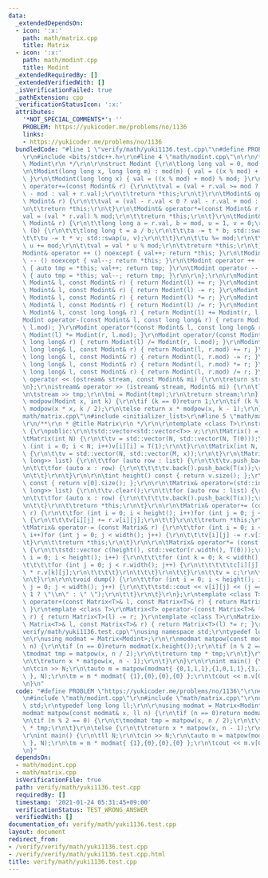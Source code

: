 ```yaml
---
data:
  _extendedDependsOn:
  - icon: ':x:'
    path: math/matrix.cpp
    title: Matrix
  - icon: ':x:'
    path: math/modint.cpp
    title: Modint
  _extendedRequiredBy: []
  _extendedVerifiedWith: []
  _isVerificationFailed: true
  _pathExtension: cpp
  _verificationStatusIcon: ':x:'
  attributes:
    '*NOT_SPECIAL_COMMENTS*': ''
    PROBLEM: https://yukicoder.me/problems/no/1136
    links:
    - https://yukicoder.me/problems/no/1136
  bundledCode: "#line 1 \"verify/math/yuki1136.test.cpp\"\n#define PROBLEM \"https://yukicoder.me/problems/no/1136\"\
    \r\n#include <bits/stdc++.h>\r\n#line 4 \"math/modint.cpp\"\n\r\n/**\r\n * @title\
    \ Modint\r\n */\r\n\r\nstruct Modint {\r\n\tlong long val = 0, mod = 1000000007;\r\
    \n\tModint(long long x, long long m) : mod(m) { val = ((x % mod) + mod) % mod;\
    \ }\r\n\tModint(long long x) { val = ((x % mod) + mod) % mod; }\r\n\r\n\tModint&\
    \ operator+=(const Modint& r) {\r\n\t\tval = (val + r.val >= mod ? val + r.val\
    \ - mod : val + r.val);\r\n\t\treturn *this;\r\n\t}\r\n\tModint& operator-=(const\
    \ Modint& r) {\r\n\t\tval = (val - r.val < 0 ? val - r.val + mod : val - r.val);\r\
    \n\t\treturn *this;\r\n\t}\r\n\tModint& operator*=(const Modint& r) {\r\n\t\t\
    val = (val * r.val) % mod;\r\n\t\treturn *this;\r\n\t}\r\n\tModint& operator/=(const\
    \ Modint& r) {\r\n\t\tlong long a = r.val, b = mod, u = 1, v = 0;\r\n\t\twhile\
    \ (b) {\r\n\t\t\tlong long t = a / b;\r\n\t\t\ta -= t * b; std::swap(a, b);\r\n\
    \t\t\tu -= t * v; std::swap(u, v);\r\n\t\t}\r\n\t\tu %= mod;\r\n\t\tif (u < 0)\
    \ u += mod;\r\n\t\tval = val * u % mod;\r\n\t\treturn *this;\r\n\t}\r\n\r\n\t\
    Modint& operator ++ () noexcept { val++; return *this; }\r\n\tModint& operator\
    \ -- () noexcept { val--; return *this; }\r\n\tModint operator ++ (int) noexcept\
    \ { auto tmp = *this; val++; return tmp; }\r\n\tModint operator -- (int) noexcept\
    \ { auto tmp = *this; val--; return tmp; }\r\n\r\n};\r\n\r\nModint operator+(const\
    \ Modint& l, const Modint& r) { return Modint(l) += r; }\r\nModint operator-(const\
    \ Modint& l, const Modint& r) { return Modint(l) -= r; }\r\nModint operator*(const\
    \ Modint& l, const Modint& r) { return Modint(l) *= r; }\r\nModint operator/(const\
    \ Modint& l, const Modint& r) { return Modint(l) /= r; }\r\nModint operator+(const\
    \ Modint& l, const long long& r) { return Modint(l) += Modint(r, l.mod); }\r\n\
    Modint operator-(const Modint& l, const long long& r) { return Modint(l) -= Modint(r,\
    \ l.mod); }\r\nModint operator*(const Modint& l, const long long& r) { return\
    \ Modint(l) *= Modint(r, l.mod); }\r\nModint operator/(const Modint& l, const\
    \ long long& r) { return Modint(l) /= Modint(r, l.mod); }\r\nModint operator+(const\
    \ long long& l, const Modint& r) { return Modint(l, r.mod) += r; }\r\nModint operator-(const\
    \ long long& l, const Modint& r) { return Modint(l, r.mod) -= r; }\r\nModint operator*(const\
    \ long long& l, const Modint& r) { return Modint(l, r.mod) *= r; }\r\nModint operator/(const\
    \ long long& l, const Modint& r) { return Modint(l, r.mod) /= r; }\r\n\r\nostream&\
    \ operator << (ostream& stream, const Modint& mi) {\r\n\treturn stream << mi.val;\r\
    \n};\r\nistream& operator >> (istream& stream, Modint& mi) {\r\n\tlong long tmp;\r\
    \n\tstream >> tmp;\r\n\tmi = Modint(tmp);\r\n\treturn stream;\r\n};\r\nModint\
    \ modpow(Modint x, int k) {\r\n\tif (k == 0)return 1;\r\n\tif (k % 2 == 0) return\
    \ modpow(x * x, k / 2);\r\n\telse return x * modpow(x, k - 1);\r\n}\n#line 3 \"\
    math/matrix.cpp\"\n#include <initializer_list>\r\n#line 5 \"math/matrix.cpp\"\n\
    \r\n/**\r\n * @title Matrix\r\n */\r\n\r\ntemplate <class T>\r\nstruct Matrix\
    \ {\r\npublic:\r\n\tstd::vector<std::vector<T>> v;\r\n\tMatrix() = default;\r\n\
    \tMatrix(int N) {\r\n\t\tv = std::vector(N, std::vector(N, T(0)));\r\n\t\tfor\
    \ (int i = 0; i < N; i++)v[i][i] = T(1);\r\n\t}\r\n\tMatrix(int N, int M, T x)\
    \ {\r\n\t\tv = std::vector(N, std::vector(M, x));\r\n\t}\r\n\tMatrix(std::initializer_list<std::initializer_list<long\
    \ long>> list) {\r\n\t\tfor (auto row : list) {\r\n\t\t\tv.push_back(vector<T>());\r\
    \n\t\t\tfor (auto x : row) {\r\n\t\t\t\tv.back().push_back(T(x));\r\n\t\t\t}\r\
    \n\t\t}\r\n\t}\r\n\r\n\tint height() const { return v.size(); };\r\n\tint width()\
    \ const { return v[0].size(); };\r\n\r\n\tMatrix& operator=(std::initializer_list<std::initializer_list<long\
    \ long>> list) {\r\n\t\tv.clear();\r\n\t\tfor (auto row : list) {\r\n\t\t\tv.push_back(vector<T>());\r\
    \n\t\t\tfor (auto x : row) {\r\n\t\t\t\tv.back().push_back(T(x));\r\n\t\t\t}\r\
    \n\t\t}\r\n\t\treturn *this;\r\n\t}\r\n\r\n\tMatrix& operator+= (const Matrix&\
    \ r) {\r\n\t\tfor (int i = 0; i < height(); i++)for (int j = 0; j < width(); j++)\
    \ {\r\n\t\t\tv[i][j] += r.v[i][j];\r\n\t\t}\r\n\t\treturn *this;\r\n\t}\r\n\r\n\
    \tMatrix& operator-= (const Matrix& r) {\r\n\t\tfor (int i = 0; i < height();\
    \ i++)for (int j = 0; j < width(); j++) {\r\n\t\t\tv[i][j] -= r.v[i][j];\r\n\t\
    \t}\r\n\t\treturn *this;\r\n\t}\r\n\r\n\tMatrix& operator*= (const Matrix& r)\
    \ {\r\n\t\tstd::vector c(height(), std::vector(r.width(), T(0)));\r\n\t\tfor (int\
    \ i = 0; i < height(); i++) {\r\n\t\t\tfor (int k = 0; k < width(); k++) {\r\n\
    \t\t\t\tfor (int j = 0; j < r.width(); j++) {\r\n\t\t\t\t\tc[i][j] += v[i][k]\
    \ * r.v[k][j];\r\n\t\t\t\t}\r\n\t\t\t}\r\n\t\t}\r\n\t\tv = c;\r\n\t\treturn *this;\r\
    \n\t}\r\n\r\n\tvoid dump() {\r\n\t\tfor (int i = 0; i < height(); i++)for (int\
    \ j = 0; j < width(); j++) {\r\n\t\t\tstd::cout << v[i][j] << (j == width() -\
    \ 1 ? \"\\n\" : \" \");\r\n\t\t}\r\n\t}\r\n};\r\ntemplate <class T>\r\nMatrix<T>\
    \ operator+(const Matrix<T>& l, const Matrix<T>& r) { return Matrix<T>(l) += r;\
    \ }\r\ntemplate <class T>\r\nMatrix<T> operator-(const Matrix<T>& l, const Matrix<T>&\
    \ r) { return Matrix<T>(l) -= r; }\r\ntemplate <class T>\r\nMatrix<T> operator*(const\
    \ Matrix<T>& l, const Matrix<T>& r) { return Matrix<T>(l) *= r; }\r\n#line 5 \"\
    verify/math/yuki1136.test.cpp\"\nusing namespace std;\r\ntypedef long long ll;\r\
    \n\r\nusing modmat = Matrix<Modint>;\r\n\r\nmodmat matpow(const modmat& x, ll\
    \ n) {\r\n\tif (n == 0)return modmat(x.height());\r\n\tif (n % 2 == 0) {\r\n\t\
    \tmodmat tmp = matpow(x, n / 2);\r\n\t\treturn tmp * tmp;\r\n\t}\r\n\telse {\r\
    \n\t\treturn x * matpow(x, n - 1);\r\n\t}\r\n}\r\n\r\nint main() {\r\n\tll N;\r\
    \n\tcin >> N;\r\n\tauto m = matpow(modmat{ {0,1,1,1},{1,0,1,1},{1,1,0,1},{1,1,1,0}\
    \ }, N);\r\n\tm = m * modmat{ {1},{0},{0},{0} };\r\n\tcout << m.v[0][0] << endl;\r\
    \n}\n"
  code: "#define PROBLEM \"https://yukicoder.me/problems/no/1136\"\r\n#include <bits/stdc++.h>\r\
    \n#include \"math/modint.cpp\"\r\n#include \"math/matrix.cpp\"\r\nusing namespace\
    \ std;\r\ntypedef long long ll;\r\n\r\nusing modmat = Matrix<Modint>;\r\n\r\n\
    modmat matpow(const modmat& x, ll n) {\r\n\tif (n == 0)return modmat(x.height());\r\
    \n\tif (n % 2 == 0) {\r\n\t\tmodmat tmp = matpow(x, n / 2);\r\n\t\treturn tmp\
    \ * tmp;\r\n\t}\r\n\telse {\r\n\t\treturn x * matpow(x, n - 1);\r\n\t}\r\n}\r\n\
    \r\nint main() {\r\n\tll N;\r\n\tcin >> N;\r\n\tauto m = matpow(modmat{ {0,1,1,1},{1,0,1,1},{1,1,0,1},{1,1,1,0}\
    \ }, N);\r\n\tm = m * modmat{ {1},{0},{0},{0} };\r\n\tcout << m.v[0][0] << endl;\r\
    \n}"
  dependsOn:
  - math/modint.cpp
  - math/matrix.cpp
  isVerificationFile: true
  path: verify/math/yuki1136.test.cpp
  requiredBy: []
  timestamp: '2021-01-24 05:31:45+09:00'
  verificationStatus: TEST_WRONG_ANSWER
  verifiedWith: []
documentation_of: verify/math/yuki1136.test.cpp
layout: document
redirect_from:
- /verify/verify/math/yuki1136.test.cpp
- /verify/verify/math/yuki1136.test.cpp.html
title: verify/math/yuki1136.test.cpp
---
```


